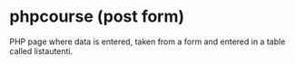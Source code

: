 # phpcourse (post form)

PHP page where data is entered, taken from a form and entered in a table called listautenti.
